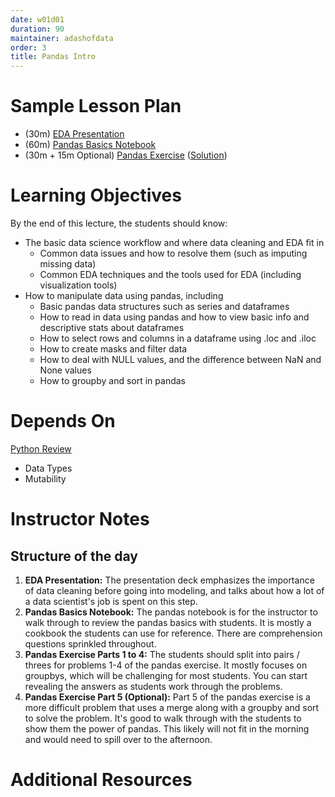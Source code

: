 ```yaml
---
date: w01d01
duration: 90
maintainer: adashofdata
order: 3
title: Pandas Intro
---
```


# Sample Lesson Plan

* (30m) [EDA Presentation](Exploratory_Data_Analysis.key)
* (60m) [Pandas Basics Notebook](Intro-to-Pandas.ipynb)
* (30m + 15m Optional) [Pandas Exercise](pandas-exercise.ipynb) ([Solution](pandas-solution.ipynb))

# Learning Objectives

By the end of this lecture, the students should know:
* The basic data science workflow and where data cleaning and EDA fit in
   * Common data issues and how to resolve them (such as imputing missing data)
   * Common EDA techniques and the tools used for EDA (including visualization tools)
* How to manipulate data using pandas, including
   * Basic pandas data structures such as series and dataframes
   * How to read in data using pandas and how to view basic info and descriptive stats about dataframes
   * How to select rows and columns in a dataframe using .loc and .iloc
   * How to create masks and filter data
   * How to deal with NULL values, and the difference between NaN and None values
   * How to groupby and sort in pandas

# Depends On

[Python Review](https://github.com/thisismetis/dscurriculum_gamma/tree/master/curriculum/project-01/python-review)
* Data Types
* Mutability

# Instructor Notes

## Structure of the day
1. **EDA Presentation:** The presentation deck emphasizes the importance of data cleaning before going into modeling, and talks about how a lot of a data scientist's job is spent on this step.
2. **Pandas Basics Notebook:** The pandas  notebook is for the instructor to walk through to review the pandas basics with students. It is mostly a cookbook the students can use for reference. There are comprehension questions sprinkled throughout.
3. **Pandas Exercise Parts 1 to 4:** The students should split into pairs / threes for problems 1-4 of the pandas exercise. It mostly focuses on groupbys, which will be challenging for most students. You can start revealing the answers as students work through the problems.
4. **Pandas Exercise Part 5 (Optional):** Part 5 of the pandas exercise is a more difficult problem that uses a merge along with a groupby and sort to solve the problem. It's good to walk through with the students to show them the power of pandas. This likely will not fit in the morning and would need to spill over to the afternoon.

# Additional Resources